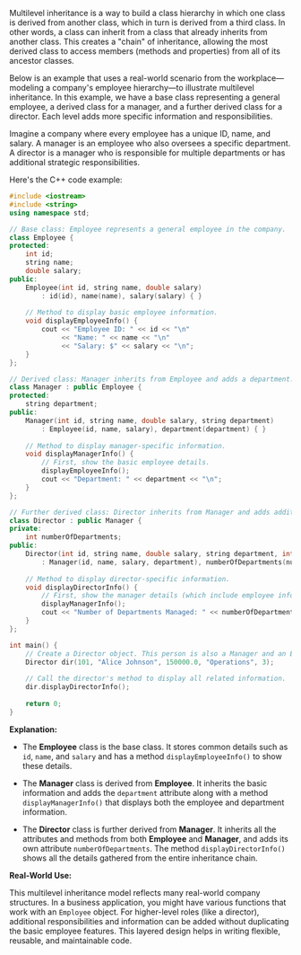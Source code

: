 Multilevel inheritance is a way to build a class hierarchy in which one class is derived from another class, which in turn is derived from a third class. In other words, a class can inherit from a class that already inherits from another class. This creates a "chain" of inheritance, allowing the most derived class to access members (methods and properties) from all of its ancestor classes.

Below is an example that uses a real-world scenario from the workplace—modeling a company's employee hierarchy—to illustrate multilevel inheritance. In this example, we have a base class representing a general employee, a derived class for a manager, and a further derived class for a director. Each level adds more specific information and responsibilities.

Imagine a company where every employee has a unique ID, name, and salary. A manager is an employee who also oversees a specific department. A director is a manager who is responsible for multiple departments or has additional strategic responsibilities.

Here's the C++ code example:

```cpp
#include <iostream>
#include <string>
using namespace std;

// Base class: Employee represents a general employee in the company.
class Employee {
protected:
    int id;
    string name;
    double salary;
public:
    Employee(int id, string name, double salary)
        : id(id), name(name), salary(salary) { }
        
    // Method to display basic employee information.
    void displayEmployeeInfo() {
        cout << "Employee ID: " << id << "\n"
             << "Name: " << name << "\n"
             << "Salary: $" << salary << "\n";
    }
};

// Derived class: Manager inherits from Employee and adds a department.
class Manager : public Employee {
protected:
    string department;
public:
    Manager(int id, string name, double salary, string department)
        : Employee(id, name, salary), department(department) { }
        
    // Method to display manager-specific information.
    void displayManagerInfo() {
        // First, show the basic employee details.
        displayEmployeeInfo();
        cout << "Department: " << department << "\n";
    }
};

// Further derived class: Director inherits from Manager and adds additional responsibilities.
class Director : public Manager {
private:
    int numberOfDepartments;
public:
    Director(int id, string name, double salary, string department, int numberOfDepartments)
        : Manager(id, name, salary, department), numberOfDepartments(numberOfDepartments) { }
        
    // Method to display director-specific information.
    void displayDirectorInfo() {
        // First, show the manager details (which include employee info).
        displayManagerInfo();
        cout << "Number of Departments Managed: " << numberOfDepartments << "\n";
    }
};

int main() {
    // Create a Director object. This person is also a Manager and an Employee.
    Director dir(101, "Alice Johnson", 150000.0, "Operations", 3);
    
    // Call the director's method to display all related information.
    dir.displayDirectorInfo();
    
    return 0;
}
```

**Explanation:**

- The **Employee** class is the base class. It stores common details such as `id`, `name`, and `salary` and has a method `displayEmployeeInfo()` to show these details.

- The **Manager** class is derived from **Employee**. It inherits the basic information and adds the `department` attribute along with a method `displayManagerInfo()` that displays both the employee and department information.

- The **Director** class is further derived from **Manager**. It inherits all the attributes and methods from both **Employee** and **Manager**, and adds its own attribute `numberOfDepartments`. The method `displayDirectorInfo()` shows all the details gathered from the entire inheritance chain.

**Real-World Use:**

This multilevel inheritance model reflects many real-world company structures. In a business application, you might have various functions that work with an `Employee` object. For higher-level roles (like a director), additional responsibilities and information can be added without duplicating the basic employee features. This layered design helps in writing flexible, reusable, and maintainable code.
